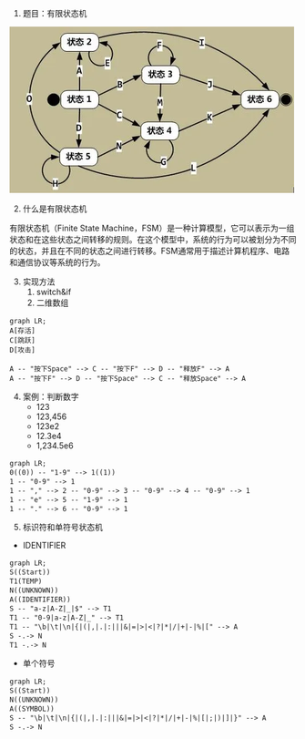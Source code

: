1. 题目：有限状态机

![有限状态机](%E6%9C%89%E9%99%90%E7%8A%B6%E6%80%81%E6%9C%BA.jpg)

2. 什么是有限状态机

有限状态机（Finite State Machine，FSM）是一种计算模型，它可以表示为一组状态和在这些状态之间转移的规则。在这个模型中，系统的行为可以被划分为不同的状态，并且在不同的状态之间进行转移。FSM通常用于描述计算机程序、电路和通信协议等系统的行为。

3. 实现方法
   1. switch&if
   2. 二维数组

```mermaid
graph LR;
A[存活]
C[跳跃]
D[攻击]

A -- "按下Space" --> C -- "按下F" --> D -- "释放F" --> A
A -- "按下F" --> D -- "按下Space" --> C -- "释放Space" --> A
```

4. 案例：判断数字
   + 123
   + 123,456
   + 123e2
   + 12.3e4
   + 1,234.5e6

```mermaid
graph LR;
0((0)) -- "1-9" --> 1((1))
1 -- "0-9" --> 1
1 -- "," --> 2 -- "0-9" --> 3 -- "0-9" --> 4 -- "0-9" --> 1
1 -- "e" --> 5 -- "1-9" --> 1
1 -- "." --> 6 -- "0-9" --> 1
```

5. 标识符和单符号状态机

+ IDENTIFIER
```mermaid
graph LR;
S((Start))
T1(TEMP)
N((UNKNOWN))
A((IDENTIFIER))
S -- "a-z|A-Z|_|$" --> T1
T1 -- "0-9|a-z|A-Z|_" --> T1
T1 -- "\b|\t|\n|{|(|,|.|:|||&|=|>|<|?|*|/|+|-|%|[" --> A
S -.-> N
T1 -.-> N
```

+ 单个符号
```mermaid
graph LR;
S((Start))
N((UNKNOWN))
A((SYMBOL))
S -- "\b|\t|\n|{|(|,|.|:|||&|=|>|<|?|*|/|+|-|%|[|;|)|]|}" --> A
S -.-> N
```